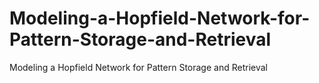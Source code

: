 # Modeling-a-Hopfield-Network-for-Pattern-Storage-and-Retrieval
Modeling a Hopfield Network for Pattern Storage and Retrieval
